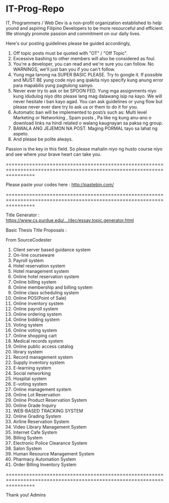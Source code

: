 IT-Prog-Repo
======================================================================================================================

IT, Programmers / Web Dev is a non-profit organization established to help yound and aspiring Filipino Developers to be more resourceful and efficient. We strongly promote passion and commitment on our daily lives.

Here's our posting guidelines please be guided accordingly,

1. Off topic posts must be quoted with "OT" / "Off Topic".
2. Excessive bashing to other members will also be considered as foul.
3. You're a developer, you can read and we're sure you can follow. No WARNINGS, we'll just ban you if you can't follow.
4. Yung mga tanong na SUPER BASIC PLEASE. Try to google it. If possible and MUST BE yung code niyo ang ipakita niyo specify kung anung error para mapabilis yung pagtulong sainyo.
5. Never ever try to ask or be SPOON FED. Yung mga assignments niyo kung idudulog niyo dito please lang mag dalawang isip na kayo. We will never hesitate i ban kayo agad. You can ask guidelines or yung flow but please never ever dare try to ask us or them to do it for you.
6. Automatic ban will be implemented to post/s such as: Multi level Marketing or Networking , Spam posts , Pa like ng kung anu-ano o download links na hindi related o walang kaugnayan sa paksa ng group.
7. BAWALA ANG JEJEMON NA POST. Maging PORMAL tayo sa lahat ng aspeto. 
8. And please be polite always.

Passion is the key in this field. So please mahalin niyo ng husto course niyo and see where your brave heart can take you.

======================================================================================================================

Please paste your codes here :
http://pastebin.com/

======================================================================================================================

Title Generator : https://www.cs.purdue.edu/.../dec/essay.topic.generator.html

Basic Thesis Title Proposals :

From SourceCodester
1. Client server based guidance system
2. On-line courseware
3. Payroll system
4. Hotel reservation system
5. Hotel management system
6. Online hotel reservation system
7. Online billing system
8. Online membership and billing system
9. Online class scheduling system
10. Online POS(Point of Sale)
11. Online inventory system
12. Online payroll system
13. Online ordering system
14. Online bidding system
15. Voting system
16. Online voting system
17. Online shopping cart
18. Medical records system
19. Online public access catalog
20. library system
21. Record management system
22. Supply inventory system
23. E-learning system
24. Social networking
25. Hospital system
26. E-voting system
27. Online management system
28. Online Lot Reservation
29. Online Product Reservation System
30. Online Grade Inquiry
31. WEB-BASED TRACKING SYSTEM
32. Online Grading System
33. Airline Reservation System
34. Video Library Management System
35. Internet Cafe System
36. Billing System
37. Electronic Police Clearance System
38. Salon System
39. Human Resource Management System
40. Pharmacy Automation System
41. Order Billing Inventory System

======================================================================================================================

Thank you!
Admins

